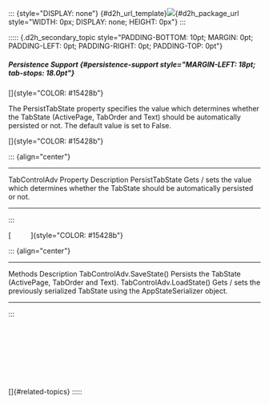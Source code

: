::: {style="DISPLAY: none"}
[](ms-xhelp:///?Id=d2h_url_template){#d2h_url_template}![](!package_url!){#d2h_package_url style="WIDTH: 0px; DISPLAY: none; HEIGHT: 0px"}
:::

::::: {.d2h_secondary_topic style="PADDING-BOTTOM: 10pt; MARGIN: 0pt; PADDING-LEFT: 0pt; PADDING-RIGHT: 0pt; PADDING-TOP: 0pt"}
##### Persistence Support {#persistence-support style="MARGIN-LEFT: 18pt; tab-stops: 18.0pt"}

[]{style="COLOR: #15428b"} 

The PersistTabState property specifies the value which determines whether the TabState (ActivePage, TabOrder and Text) should be automatically persisted or not. The default value is set to False.

[]{style="COLOR: #15428b"} 

::: {align="center"}
  ------------------------ -------------------------------------------------------------------------------------------------------
  TabControlAdv Property   Description
  PersistTabState          Gets / sets the value which determines whether the TabState should be automatically persisted or not.
  ------------------------ -------------------------------------------------------------------------------------------------------
:::

[          ]{style="COLOR: #15428b"}

::: {align="center"}
  --------------------------- -------------------------------------------------------------------------------------
  Methods                     Description
  TabControlAdv.SaveState()   Persists the TabState (ActivePage, TabOrder and Text).
  TabControlAdv.LoadState()   Gets / sets the previously serialized TabState using the AppStateSerializer object.
  --------------------------- -------------------------------------------------------------------------------------
:::

 

 

 

 

[]{#related-topics}
:::::
